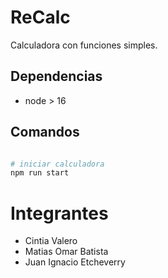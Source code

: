 # ReCalc

Calculadora con funciones simples.

## Dependencias

- node > 16

## Comandos

```bash

# iniciar calculadora
npm run start
```

# Integrantes
- Cintia Valero
- Matias Omar Batista
- Juan Ignacio Etcheverry
